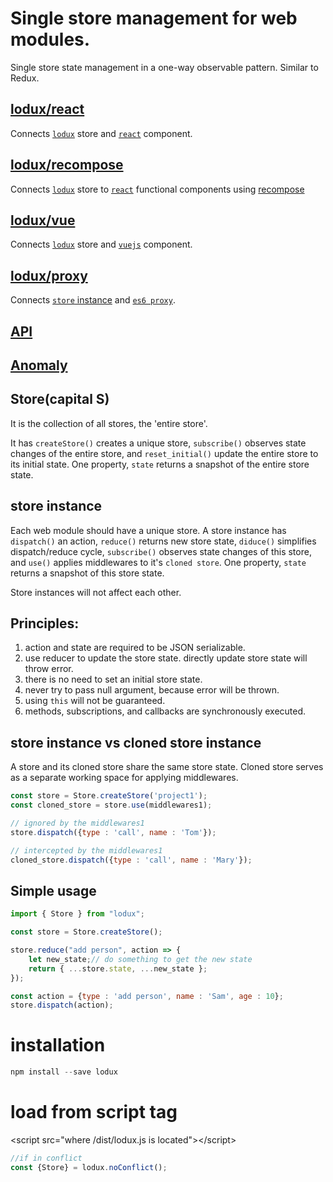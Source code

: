 # Single store management for web modules.
Single store state management in a one-way observable pattern. Similar to Redux.

## [lodux/react](react)
Connects [`lodux`]( https://www.npmjs.com/package/lodux) store and [`react`](https://facebook.github.io/react/) component.

## [lodux/recompose](recompose)
Connects [`lodux`](https://www.npmjs.com/package/lodux) store to [`react`](https://reactjs.org/docs/components-and-props.html) functional components using [recompose](https://www.npmjs.com/package/recompose) 

## [lodux/vue](vue)
Connects [`lodux`]( https://www.npmjs.com/package/lodux) store and [`vuejs`](https://vuejs.org/) component.


## [lodux/proxy](proxy)
Connects [`store` instance]( https://www.npmjs.com/package/lodux) and [`es6 proxy`](https://developer.mozilla.org/en-US/docs/Web/JavaScript/Reference/Global_Objects/Proxy).


## [API](doc/API.md)

## [Anomaly](doc/Anomaly.md)

## Store(capital S)  
It is the collection of all stores, the 'entire store'.  

It has `createStore()` creates a unique store, `subscribe()` observes state changes of the entire store, and `reset_initial()` update the entire store to its initial state. One property, `state` returns a snapshot of the entire store state.

## store instance
Each web module should have a unique store. A store instance has `dispatch()` an action, `reduce()` returns new store state, `diduce()` simplifies dispatch/reduce cycle, `subscribe()` observes state changes of this store, and `use()` applies middlewares to it's `cloned store`. One property, `state` returns a snapshot of this store state.  

Store instances will not affect each other.

## Principles:
1. action and state are required to be JSON serializable.
2. use reducer to update the store state. directly update store state will throw error.
3. there is no need to set an initial store state.
4. never try to pass null argument, because error will be thrown.
5. using `this` will not be guaranteed.
6. methods, subscriptions, and callbacks are synchronously executed.

## store instance vs cloned store instance
A store and its cloned store share the same store state. Cloned store serves as a separate working space for applying middlewares.

```javascript
const store = Store.createStore('project1');
const cloned_store = store.use(middlewares1);

// ignored by the middlewares1
store.dispatch({type : 'call', name : 'Tom'});

// intercepted by the middlewares1
cloned_store.dispatch({type : 'call', name : 'Mary'});
```

## Simple usage
```javascript
import { Store } from "lodux";

const store = Store.createStore();

store.reduce("add person", action => {
    let new_state;// do something to get the new state  
    return { ...store.state, ...new_state };
});

const action = {type : 'add person', name : 'Sam', age : 10};
store.dispatch(action);
```

# installation
```javascript
npm install --save lodux
```

# load from script tag
&lt;script src="where /dist/lodux.js is located">&lt;/script>
```javascript
//if in conflict
const {Store} = lodux.noConflict();
```
